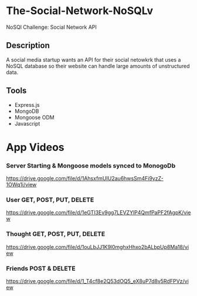 # The-Social-Network-NoSQLv
NoSQl Challenge: Social Network API

## Description 
A social media startup wants an API for their social netowkrk that uses a NoSQL database so their website can handle large amounts of unstructured data. 

## Tools
* Express.js
* MongoDB
* Mongoose ODM
* Javascript

# App Videos

### Server Starting & Mongoose models synced to MonogoDb
https://drive.google.com/file/d/1AhsxfmUIU2au6hwsSm4Fi9yzZ-1OWq1i/view

### User GET, POST, PUT, DELETE
https://drive.google.com/file/d/1eGTI3Ev9gg7LEVZYlP4QmfPaPF2fAgpK/view


### Thought GET, POST, PUT, DELETE
https://drive.google.com/file/d/1ouLbJJ1K9l0mghxHhxo2bALbpUp8Ma18/view

### Friends POST & DELETE
https://drive.google.com/file/d/1_T4cf8e2Q53dOQ5_eX8uP7d8v5RdFPVz/view




